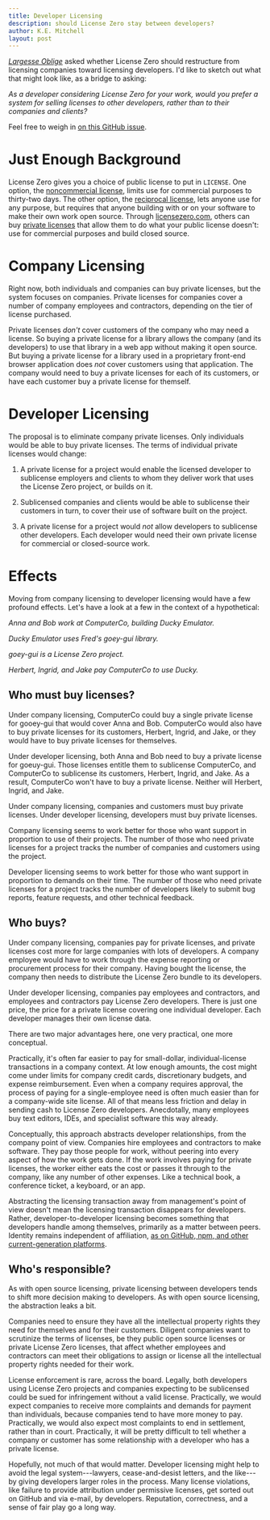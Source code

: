 ```yaml
---
title: Developer Licensing
description: should License Zero stay between developers?
author: K.E. Mitchell
layout: post
---
```


_[Largesse Oblige](https://blog.licensezero.com/2018/01/22/largesse-oblige.html)_ asked whether License Zero should restructure from licensing companies toward licensing developers.  I'd like to sketch out what that might look like, as a bridge to asking:

_As a developer considering License Zero for your work, would you prefer a system for selling licenses to other developers, rather than to their companies and clients?_

Feel free to weigh in [on this GitHub issue](https://github.com/licensezero/licensezero-questions/issues/10).

# Just Enough Background

License Zero gives you a choice of public license to put in `LICENSE`.  One option, the [noncommercial license](https://licensezero.com/licenses/noncommercial), limits use for commercial purposes to thirty-two days.  The other option, the [reciprocal license](https://licensezero.com/licenses/reciprocal), lets anyone use for any purpose, but requires that anyone building with or on your software to make their own work open source.  Through [licensezero.com](https://licensezero.com), others can buy [private licenses](https://licensezero.com/licenses/private) that allow them to do what your public license doesn't: use for commercial purposes and build closed source.

# Company Licensing

Right now, both individuals and companies can buy private licenses, but the system focuses on companies.  Private licenses for companies cover a number of company employees and contractors, depending on the tier of license purchased.

Private licenses _don't_ cover customers of the company who may need a license.  So buying a private license for a library allows the company (and its developers) to use that library in a web app without making it open source.  But buying a private license for a library used in a proprietary front-end browser application does _not_ cover customers using that application.  The company would need to buy a private licenses for each of its customers, or have each customer buy a private license for themself.

# Developer Licensing

The proposal is to eliminate company private licenses.  Only individuals would be able to buy private licenses.  The terms of individual private licenses would change:

1.  A private license for a project would enable the licensed developer to sublicense employers and clients to whom they deliver work that uses the License Zero project, or builds on it.

2.  Sublicensed companies and clients would be able to sublicense their customers in turn, to cover their use of software built on the project.

3.  A private license for a project would _not_ allow developers to sublicense other developers.  Each developer would need their own private license for commercial or closed-source work.

# Effects

Moving from company licensing to developer licensing would have a few profound effects.  Let's have a look at a few in the context of a hypothetical:

_Anna and Bob work at ComputerCo, building Ducky Emulator._

_Ducky Emulator uses Fred's goey-gui library._

_goey-gui is a License Zero project._

_Herbert, Ingrid, and Jake pay ComputerCo to use Ducky._

## Who must buy licenses?

Under company licensing, ComputerCo could buy a single private license for gooey-gui that would cover Anna and Bob.  ComputerCo would also have to buy private licenses for its customers, Herbert, Ingrid, and Jake, or they would have to buy private licenses for themselves.

Under developer licensing, both Anna and Bob need to buy a private license for goeuy-gui.  Those licenses entitle them to sublicense ComputerCo, and ComputerCo to sublicense its customers, Herbert, Ingrid, and Jake.  As a result, ComputerCo won't have to buy a private license.  Neither will Herbert, Ingrid, and Jake.

Under company licensing, companies and customers must buy private licenses.  Under developer licensing, developers must buy private licenses.

Company licensing seems to work better for those who want support in proportion to use of their projects.  The number of those who need private licenses for a project tracks the number of companies and customers using the project.

Developer licensing seems to work better for those who want support in proportion to demands on their time.  The number of those who need private licenses for a project tracks the number of developers likely to submit bug reports, feature requests, and other technical feedback.

## Who buys?

Under company licensing, companies pay for private licenses, and private licenses cost more for large companies with lots of developers.  A company employee would have to work through the expense reporting or procurement process for their company.  Having bought the license, the company then needs to distribute the License Zero bundle to its developers.

Under developer licensing, companies pay employees and contractors, and employees and contractors pay License Zero developers.  There is just one price, the price for a private license covering one individual developer.  Each developer manages their own license data.

There are two major advantages here, one very practical, one more conceptual.

Practically, it's often far easier to pay for small-dollar, individual-license transactions in a company context.  At low enough amounts, the cost might come under limits for company credit cards, discretionary budgets, and expense reimbursement.  Even when a company requires approval, the process of paying for a single-employee need is often much easier than for a company-wide site license.  All of that means less friction and delay in sending cash to License Zero developers.  Anecdotally, many employees buy text editors, IDEs, and specialist software this way already.

Conceptually, this approach abstracts developer relationships, from the company point of view.  Companies hire employees and contractors to make software.  They pay those people for work, without peering into every aspect of how the work gets done.  If the work involves paying for private licenses, the worker either eats the cost or passes it through to the company, like any number of other expenses.  Like a technical book, a conference ticket, a keyboard, or an app.

Abstracting the licensing transaction away from management's point of view doesn't mean the licensing transaction disappears for developers.  Rather, developer-to-developer licensing becomes something that developers handle among themselves, primarily as a matter between peers.  Identity remains independent of affiliation, [as on GitHub, npm, and other current-generation platforms](https://blog.licensezero.com/2017/10/16/mercenary-rapport.html#everyone).

## Who's responsible?

As with open source licensing, private licensing between developers tends to shift more decision making to developers.  As with open source licensing, the abstraction leaks a bit.

Companies need to ensure they have all the intellectual property rights they need for themselves and for their customers.  Diligent companies want to scrutinize the terms of licenses, be they public open source licenses or private License Zero licenses, that affect whether employees and contractors can meet their obligations to assign or license all the intellectual property rights needed for their work.

License enforcement is rare, across the board.  Legally, both developers using License Zero projects and companies expecting to be sublicensed could be sued for infringement without a valid license.  Practically, we would expect companies to receive more complaints and demands for payment than individuals, because companies tend to have more money to pay.  Practically, we would also expect most complaints to end in settlement, rather than in court.  Practically, it will be pretty difficult to tell whether a company or customer has some relationship with a developer who has a private license.

Hopefully, not much of that would matter.  Developer licensing might help to avoid the legal system---lawyers, cease-and-desist letters, and the like---by giving developers larger roles in the process.  Many license violations, like failure to provide attribution under permissive licenses, get sorted out on GitHub and via e-mail, by developers.  Reputation, correctness, and a sense of fair play go a long way.
